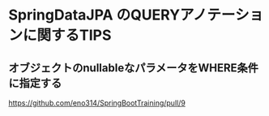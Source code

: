 # SpringDataJPA のQUERYアノテーションに関するTIPS

## オブジェクトのnullableなパラメータをWHERE条件に指定する

https://github.com/eno314/SpringBootTraining/pull/9
